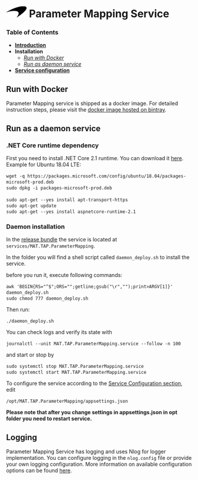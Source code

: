 # ![logo](/Branding/branding.png) Parameter Mapping Service

### Table of Contents
- [**Introduction**](../README.md)<br>
- **Installation**<br>
  - [*Run with Docker*](#run-with-docker)<br>
  - [*Run as daemon service*](#run-as-a-daemon-service)<br>
- [**Service configuration**](ServiceConfig.md)<br>

## Run with Docker

Parameter Mapping service is shipped as a docker image. For detailed instruction steps, please visit the [docker image hosted on bintray](https://bintray.com/mclarenappliedtechnologies/mtap/parametermapping-service#read).

## Run as a daemon service
### .NET Core runtime dependency
First you need to install .NET Core 2.1 runtime. You can download it [here](https://www.microsoft.com/net/download/dotnet-core/2.1). Example for Ubuntu 18.04 LTE: 

```
wget -q https://packages.microsoft.com/config/ubuntu/18.04/packages-microsoft-prod.deb
sudo dpkg -i packages-microsoft-prod.deb

sudo apt-get --yes install apt-transport-https
sudo apt-get update
sudo apt-get --yes install aspnetcore-runtime-2.1
```

### Daemon installation
In the [release bundle](https://mclarenappliedtechnologies.zendesk.com/hc/en-us/sections/115000825753-Downloads) the service is located at `services/MAT.TAP.ParameterMapping`.

In the folder you will find a shell script called `daemon_deploy.sh` to install the service.

before you run it, execute following commands:
```
awk 'BEGIN{RS="^$";ORS="";getline;gsub("\r","");print>ARGV[1]}' daemon_deploy.sh
sudo chmod 777 daemon_deploy.sh
```

Then run:
```
./daemon_deploy.sh
```

You can check logs and verify its state with

```
journalctl --unit MAT.TAP.ParameterMapping.service --follow -n 100
```


and start or stop by 

```
sudo systemctl stop MAT.TAP.ParameterMapping.service
sudo systemctl start MAT.TAP.ParameterMapping.service
```

To configure the service according to the [Service Configuration section](ServiceConfig.md), edit
```
/opt/MAT.TAP.ParameterMapping/appsettings.json
```

**Please note that after you change settings in appsettings.json in opt folder you need to restart service.**

## Logging

Parameter Mapping Service has logging and uses Nlog for logger implementation. You can configure logging in the `nlog.config` file or provide your own logging configuration. More information on available configuration options can be found [here](https://github.com/nlog/nlog/wiki/Configuration-file).
